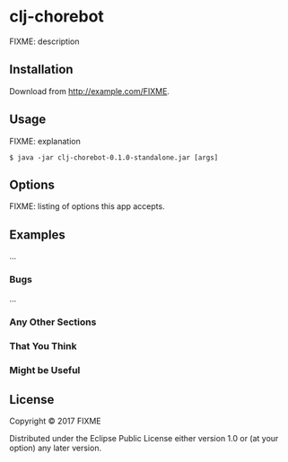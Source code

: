 # clj-chorebot

FIXME: description

## Installation

Download from http://example.com/FIXME.

## Usage

FIXME: explanation

    $ java -jar clj-chorebot-0.1.0-standalone.jar [args]

## Options

FIXME: listing of options this app accepts.

## Examples

...

### Bugs

...

### Any Other Sections
### That You Think
### Might be Useful

## License

Copyright © 2017 FIXME

Distributed under the Eclipse Public License either version 1.0 or (at
your option) any later version.
